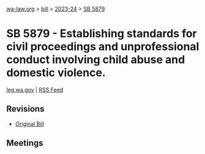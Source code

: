 [wa-law.org](/) > [bill](/bill/) > [2023-24](/bill/2023-24/) > [SB 5879](/bill/2023-24/sb/5879/)

# SB 5879 - Establishing standards for civil proceedings and unprofessional conduct involving child abuse and domestic violence.
[leg.wa.gov](https://app.leg.wa.gov/billsummary?BillNumber=5879&Year=2023&Initiative=false) | [RSS Feed](./rss.xml)

## Revisions
* [Original Bill](1/)

## Meetings